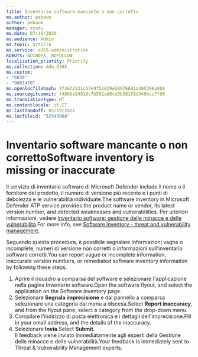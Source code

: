 ```yaml
---
title: Inventario software mancante o non corretto
ms.author: pebaum
author: pebaum
manager: scotv
ms.date: 07/16/2020
ms.audience: Admin
ms.topic: article
ms.service: o365-administration
ROBOTS: NOINDEX, NOFOLLOW
localization_priority: Priority
ms.collection: Adm_O365
ms.custom:
- "6034"
- "9001470"
ms.openlocfilehash: 474672131cb7e9f52029eb8976691a305396a9b8
ms.sourcegitcommit: f4866e94918c7b591ad0cd3b58169d340bcc7f00
ms.translationtype: HT
ms.contentlocale: it-IT
ms.lasthandoff: 05/19/2021
ms.locfileid: "52543968"
---
```

# <a name="software-inventory-is-missing-or-inaccurate"></a><span data-ttu-id="4f951-102">Inventario software mancante o non corretto</span><span class="sxs-lookup"><span data-stu-id="4f951-102">Software inventory is missing or inaccurate</span></span>

<span data-ttu-id="4f951-103">Il servizio di inventario software di Microsoft Defender include il nome o il fornitore del prodotto, il numero di versione più recente e i punti di debolezza e le vulnerabilità individuate.</span><span class="sxs-lookup"><span data-stu-id="4f951-103">The software inventory in Microsoft Defender ATP service provides the product name or vendor, its latest version number, and detected weaknesses and vulnerabilities.</span></span> <span data-ttu-id="4f951-104">Per ulteriori informazioni, vedere [Inventario software: gestione delle minacce e delle vulnerabilità](/windows/security/threat-protection/microsoft-defender-atp/tvm-software-inventory).</span><span class="sxs-lookup"><span data-stu-id="4f951-104">For more info, see [Software inventory - threat and vulnerability management](/windows/security/threat-protection/microsoft-defender-atp/tvm-software-inventory).</span></span>

<span data-ttu-id="4f951-105">Seguendo questa procedura, è possibile segnalare informazioni vaghe o incomplete, numeri di versione non corretti o informazioni sull'inventario software corretti.</span><span class="sxs-lookup"><span data-stu-id="4f951-105">You can report vague or incomplete information, inaccurate version numbers, or remediated software inventory information by following these steps.</span></span>  

1. <span data-ttu-id="4f951-106">Aprire il riquadro a comparsa del software e selezionare l'applicazione nella pagina Inventario software.</span><span class="sxs-lookup"><span data-stu-id="4f951-106">Open the software flyout, and select the application on the Software inventory page.</span></span>
2. <span data-ttu-id="4f951-107">Selezionare **Segnala imprecisione** e dal pannello a comparsa selezionare una categoria dal menu a discesa.</span><span class="sxs-lookup"><span data-stu-id="4f951-107">Select **Report inaccuracy**, and from the flyout pane, select a category from the drop-down menu.</span></span>
3. <span data-ttu-id="4f951-108">Compilare l'indirizzo di posta elettronica e i dettagli dell'imprecisione.</span><span class="sxs-lookup"><span data-stu-id="4f951-108">Fill in your email address, and the details of the inaccuracy.</span></span>
4. <span data-ttu-id="4f951-109">Selezionare **Invia**.</span><span class="sxs-lookup"><span data-stu-id="4f951-109">Select **Submit**.</span></span></br>
    <span data-ttu-id="4f951-110">Il feedback viene inviato immediatamente agli esperti della Gestione delle minacce e delle vulnerabilità.</span><span class="sxs-lookup"><span data-stu-id="4f951-110">Your feedback is immediately sent to Threat & Vulnerability Management experts.</span></span>